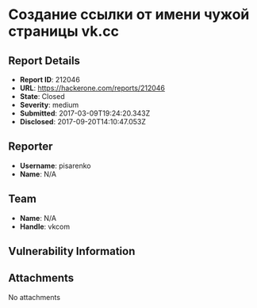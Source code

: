 # Создание ссылки от имени чужой страницы vk.cc

## Report Details
- **Report ID**: 212046
- **URL**: https://hackerone.com/reports/212046
- **State**: Closed
- **Severity**: medium
- **Submitted**: 2017-03-09T19:24:20.343Z
- **Disclosed**: 2017-09-20T14:10:47.053Z

## Reporter
- **Username**: pisarenko
- **Name**: N/A

## Team
- **Name**: N/A
- **Handle**: vkcom

## Vulnerability Information


## Attachments
No attachments
